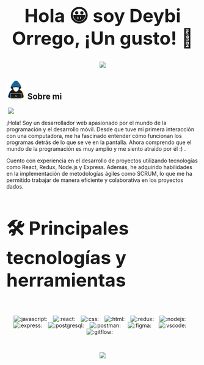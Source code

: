 <div align="center">
  <h1 style="font-size: 48px;">Hola 😀 soy Deybi Orrego, ¡Un gusto! 👋</h1>
</div>

<p align="center">
  <img src="https://media4.giphy.com/media/qgQUggAC3Pfv687qPC/giphy.gif?cid=ecf05e473ei7sknsqcngly288rq84rd5mx47klraacjuo68d&rid=giphy.gif&ct=g" width="500px">
</p>




	
## <picture><img src = "https://github.com/0xAbdulKhalid/0xAbdulKhalid/raw/main/assets/mdImages/about_me.gif" width = 50px></picture> **Sobre mi**

<picture> <img align="right" src="https://media.giphy.com/media/v1.Y2lkPTc5MGI3NjExNzM2MGViNTg3Y2M0MDgwN2E0ZWM1YTRkYzExMGE1NzBmY2U0Y2VlMCZjdD1n/2IudUHdI075HL02Pkk/giphy.gif" width = 500px></picture>

<br>

¡Hola! Soy un desarrollador web apasionado por el mundo de la programación y el desarrollo móvil. Desde que tuve mi primera interacción con una computadora, me ha fascinado entender cómo funcionan los programas detrás de lo que se ve en la pantalla.
Ahora comprendo que el mundo de la programación es muy amplio y me siento atraído por él :) .

Cuento con experiencia en el desarrollo de proyectos utilizando tecnologías como React, Redux, Node.js y Express. Además, he adquirido habilidades en la implementación de metodologías ágiles como SCRUM, lo que me ha permitido trabajar de manera eficiente y colaborativa en los proyectos dados.


<div align="left">
  <h1 style="font-size: 48px;">🛠️ Principales tecnologías y herramientas </h1>
</div>

<br>
<p align="center">
<img src="https://cdn.jsdelivr.net/gh/devicons/devicon/icons/javascript/javascript-original.svg" alt=":javascript:" width="60" height="60" style="padding-right: 15px;"><img src="https://cdn.jsdelivr.net/gh/devicons/devicon/icons/react/react-original.svg" alt=":react:" width="60" height="60" style="padding-right: 15px;"><img src="https://cdn.jsdelivr.net/gh/devicons/devicon/icons/css3/css3-original.svg" alt=":css:" width="60" height="60" style="padding-right: 15px;"><img src="https://cdn.jsdelivr.net/gh/devicons/devicon/icons/html5/html5-original.svg" alt=":html:" width="60" height="60" style="padding-right: 15px;"><img src="https://cdn.jsdelivr.net/gh/devicons/devicon/icons/redux/redux-original.svg" alt=":redux:" width="60" height="60" style="padding-right: 15px;"><img src="https://cdn.jsdelivr.net/gh/devicons/devicon/icons/nodejs/nodejs-original.svg" alt=":nodejs:" width="60" height="60" style="padding-right: 15px;"><img src="https://cdn.jsdelivr.net/gh/devicons/devicon/icons/express/express-original.svg" alt=":express:" width="60" height="60" style="padding-right: 15px;"><img src="https://cdn.jsdelivr.net/gh/devicons/devicon/icons/postgresql/postgresql-original.svg" alt=":postgresql:" width="60" height="60" style="padding-right: 15px;"><img src="https://cdn.icon-icons.com/icons2/3053/PNG/512/postman_macos_bigsur_icon_189815.png" alt=":postman:" width="60" height="60" style="padding-right: 15px;" />
<img src="https://cdn.jsdelivr.net/gh/devicons/devicon/icons/figma/figma-original.svg" alt=":figma:" width="60" height="60" style="padding-right: 15px;" />
<img src="https://cdn.jsdelivr.net/gh/devicons/devicon/icons/vscode/vscode-original.svg" alt=":vscode:" width="60" height="60" style="padding-right: 15px;" /><img src="https://cdn.icon-icons.com/icons2/2107/PNG/512/file_type_git_icon_130581.png" alt=":gitflow:" width="60" height="60" style="padding-right: 15px;" />
</p>





<br>

<p align="center">
  <img src="https://media2.giphy.com/media/l3q2KRkOVYvi8WfU4/giphy.gif?cid=ecf05e47am34jaz37ow95tc0jt2sycuy8fgppyjslum9cw7x&rid=giphy.gif&ct=g" width="800px">
</p>

